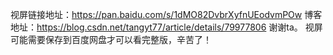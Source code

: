 视屏链接地址：https://pan.baidu.com/s/1dMO82DvbrXyfnUEodvmPOw
博客地址：https://blog.csdn.net/tangyt77/article/details/79977806
谢谢ta。
视屏可能需要保存到百度网盘才可以看完整版，辛苦了！
